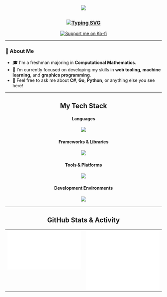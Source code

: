 <div align="center">
  <h1>
  <a href="https://capsule-render.vercel.app/docs">
    <img src="https://capsule-render.vercel.app/api?type=waving&height=300&color=0:6e20bd,100:203fbd&text=Hi%20there,%20I'm%20ctag!&reversal=false&fontAlignY=38&fontColor=FFFFFF" />
  </a>
</h1>
<h3>
<a href="https://git.io/typing-svg"><img src="https://readme-typing-svg.demolab.com?font=Fira+Code&pause=1000&color=FFFFFF&center=true&vCenter=true&width=740&lines=A+developer+passionate+about+Mathematics+and+Machine+Learning;A+Computational+Mathematics+Student;Making+tools+with+C%23%2C+Go%2C+Python%2C+and+more;Always+learning%2C+always+building" alt="Typing SVG" /></a>
</h3>
  <p>
    <a href="https://ko-fi.com/ctag07">
      <img src="https://img.shields.io/badge/Ko--Fi-F16061?style=for-the-badge&logo=ko-fi&logoColor=white" alt="Support me on Ko-fi"/>
    </a>
  </p>
</div>

---

### 🚀 About Me
- 🎓 I'm a freshman majoring in **Computational Mathematics**.
- 🔭 I’m currently focused on developing my skills in **web tooling**, **machine learning**, and **graphics programming**.
- 💬 Feel free to ask me about **C#**, **Go**, **Python**, or anything else you see here!

---

<h2 align="center">My Tech Stack</h2>

<div align="center">
  
  <h4>Languages</h4>
  <p>
    <a href="https://skillicons.dev">
      <img src="https://skillicons.dev/icons?i=cs,go,py,java,godot&theme=dark" />
    </a>
  </p>
  
  <h4>Frameworks & Libraries</h4>
  <p>
    <a href="https://skillicons.dev">
      <img src="https://skillicons.dev/icons?i=pytorch,tensorflow,sklearn,opencv,selenium,qt,unity&theme=dark" />
    </a>
  </p>
  
  <h4>Tools & Platforms</h4>
  <p>
    <a href="https://skillicons.dev">
      <img src="https://skillicons.dev/icons?i=git,github,githubactions,nginx,redis,sqlite,arduino,latex,regex&theme=dark" />
    </a>
  </p>

  <h4>Development Environments</h4>
  <p>
    <a href="https://skillicons.dev">
      <img src="https://skillicons.dev/icons?i=visualstudio,vscode,rider,pycharm,obsidian&theme=dark" />
    </a>
  </p>
  
</div>

---

<h2 align="center">GitHub Stats & Activity</h2>

<p align="center">
<table>
  <tr>
    <td valign="top" width="50%">
      <img src="metrics.stats.svg" alt="GitHub Stats Metrics">
    </td>
    <td valign="top" width="50%">
      <img src="metrics.activity.svg" alt="GitHub Activity Metrics">
    </td>
  </tr>
</table>
</p>
